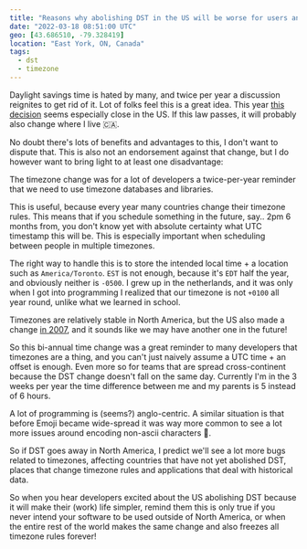 ```yaml
---
title: "Reasons why abolishing DST in the US will be worse for users and developers"
date: "2022-03-18 08:51:00 UTC"
geo: [43.686510, -79.328419]
location: "East York, ON, Canada"
tags:
  - dst
  - timezone
---
```


Daylight savings time is hated by many, and twice per year a discussion
reignites to get rid of it. Lot of folks feel this is a great idea. This year
[this decision][1] seems especially close in the US. If this law passes, it
will probably also change where I live 🇨🇦.

No doubt there's lots of benefits and advantages to this, I don't want to
dispute that. This is also not an endorsement against that change, but I do
however want to bring light to at least one disadvantage:

The timezone change was for a lot of developers a twice-per-year reminder
that we need to use timezone databases and libraries.

This is useful, because every year many countries change their timezone
rules. This means that if you schedule something in the future, say.. 2pm 6
months from, you don't know yet with absolute certainty what UTC timestamp
this will be. This is especially important when scheduling between people
in multiple timezones.

The right way to handle this is to store the intended local time + a location
such as `America/Toronto`. `EST` is not enough, because it's `EDT` half the
year, and obviously neither is `-0500`. I grew up in the netherlands, and it
was only when I got into programming I realized that our timezone is not
`+0100` all year round, unlike what we learned in school.

Timezones are relatively stable in North America, but the US also made a
change [in 2007][2], and it sounds like we may have another one in the future!

So this bi-annual time change was a great reminder to many developers that
timezones are a thing, and you can't just naively assume a UTC time + an
offset is enough. Even more so for teams that are spread cross-continent
because the DST change doesn't fall on the same day. Currently I'm in the
3 weeks per year the time difference between me and my parents is 5 
instead of 6 hours.

A lot of programming is (seems?) anglo-centric. A similar situation is that
before Emoji became wide-spread it was way more common to see a lot more
issues around encoding non-ascii characters 🤷.

So if DST goes away in North America, I predict we'll see a lot more bugs
related to timezones, affecting countries that have not yet abolished
DST, places that change timezone rules and applications that deal with
historical data.

So when you hear developers excited about the US abolishing DST because it
will make their (work) life simpler, remind them this is only true if you
never intend your software to be used outside of North America, or when the
entire rest of the world makes the same change and also freezes all
timezone rules forever!

[1]: https://www.reuters.com/world/us/us-senate-approves-bill-that-would-make-daylight-savings-time-permanent-2023-2022-03-15/?utm_source=reddit.com
[2]: https://www.cnn.com/2007/EDUCATION/03/07/extra.daylight.saving/index.html
